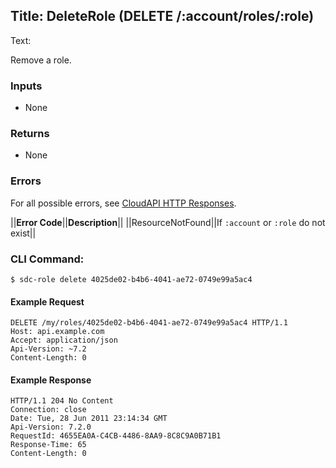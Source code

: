 Title: DeleteRole (DELETE /:account/roles/:role)
---
Text:

Remove a role.

### Inputs

* None

### Returns

* None

### Errors

For all possible errors, see [CloudAPI HTTP Responses](#cloudapi-http-responses).

||**Error Code**||**Description**||
||ResourceNotFound||If `:account` or `:role` do not exist||

### CLI Command:

    $ sdc-role delete 4025de02-b4b6-4041-ae72-0749e99a5ac4

#### Example Request

    DELETE /my/roles/4025de02-b4b6-4041-ae72-0749e99a5ac4 HTTP/1.1
    Host: api.example.com
    Accept: application/json
    Api-Version: ~7.2
    Content-Length: 0

#### Example Response

    HTTP/1.1 204 No Content
    Connection: close
    Date: Tue, 28 Jun 2011 23:14:34 GMT
    Api-Version: 7.2.0
    RequestId: 4655EA0A-C4CB-4486-8AA9-8C8C9A0B71B1
    Response-Time: 65
    Content-Length: 0



